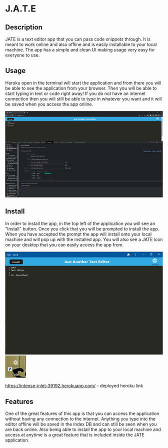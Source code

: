 # J.A.T.E


## Description


JATE is a text editor app that you can pass code snippets through. It is meant to work online and also offline and is easily installable to your local machine. The app has a simple and clean UI making usage very easy for everyone to use.


## Usage


Heroku open in the terminal will start the application and from there you will be able to see the application from your browser. Then you will be able to start typing in text or code right away! If you do not have an internet connection then you will still be able to type in whatever you want and it will be saved when you access the app online.


![Jate Homescreen](/screenshots/Text-Editor(Home).PNG)


## Install


In order to install the app, in the top left of the application you will see an "Install" button. Once you click that you will be prompted to install the app. When you have accepted the prompt the app will install onto your local machine and will pop up with the installed app. You will also see a JATE icon on your desktop that you can easily access the app from.


![Installed Jate App](/screenshots/Text-Editor(installed).PNG)
![App on Deskstop](/screenshots/Text-Editor(app).PNG)




 https://intense-inlet-39192.herokuapp.com/ - deployed heroku link




## Features


One of the great features of this app is that you can access the application without having any connection to the internet. Anything you type into the editor offline will be saved in the Index DB and can still be seen when you are back online. Also being able to install the app to your local machine and access at anytime is a great feature that is included inside the JATE application.
